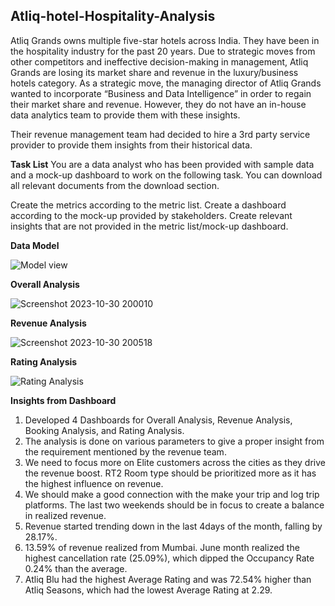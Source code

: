 ## Atliq-hotel-Hospitality-Analysis

Atliq Grands owns multiple five-star hotels across India. They have been in the hospitality industry for the past 20 years. Due to strategic moves from other competitors and ineffective decision-making in management, Atliq Grands are losing its market share and revenue in the luxury/business hotels category. As a strategic move, the managing director of Atliq Grands wanted to incorporate “Business and Data Intelligence” in order to regain their market share and revenue. However, they do not have an in-house data analytics team to provide them with these insights.

Their revenue management team had decided to hire a 3rd party service provider to provide them insights from their historical data.

**Task List**
You are a data analyst who has been provided with sample data and a mock-up dashboard to work on the following task. You can download all relevant documents from the download section.

Create the metrics according to the metric list.
Create a dashboard according to the mock-up provided by stakeholders.
Create relevant insights that are not provided in the metric list/mock-up dashboard.

****Data Model****

![Model view](https://github.com/Veenitpathe/Atliq-hotel-Hospitality-Analysis/assets/128510226/dc9aeb19-1fcf-4167-9a2e-07a1fbca6afb)

**Overall Analysis**

![Screenshot 2023-10-30 200010](https://github.com/Veenitpathe/Atliq-hotel-Hospitality-Analysis/assets/128510226/b7cde90c-ceaa-47bb-afc7-e4e7a733eeb7)

**Revenue Analysis**

![Screenshot 2023-10-30 200518](https://github.com/Veenitpathe/Atliq-hotel-Hospitality-Analysis/assets/128510226/26abbd6d-486c-46a2-a325-92c7b41d438b)

**Rating Analysis**

![Rating Analysis](https://github.com/Veenitpathe/Atliq-hotel-Hospitality-Analysis/assets/128510226/879e1034-6f43-498f-917f-59620682f9cb)

**Insights from Dashboard**

1. Developed 4 Dashboards for Overall Analysis, Revenue Analysis, Booking Analysis, and Rating Analysis.
2. The analysis is done on various parameters to give a proper insight from the requirement mentioned by the revenue team.
3. We need to focus more on Elite customers across the cities as they drive the revenue boost. RT2 Room type should be prioritized more as it has the highest influence on revenue.
4. We should make a good connection with the make your trip and log trip platforms. The last two weekends should be in focus to create a balance in realized revenue.
5. Revenue started trending down in the last 4days of the month, falling by 28.17%.
6. 13.59% of revenue realized from Mumbai. June month realized the highest cancellation rate (25.09%), which dipped the Occupancy Rate 0.24% than the average.
7. Atliq Blu had the highest Average Rating and was 72.54% higher than Atliq Seasons, which had the lowest Average Rating at 2.29.


